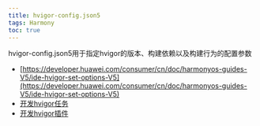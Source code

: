 ```yaml
---
title: hvigor-config.json5
tags: Harmony 
toc: true
---
```



hvigor-config.json5用于指定hvigor的版本、构建依赖以及构建行为的配置参数

- [https://developer.huawei.com/consumer/cn/doc/harmonyos-guides-V5/ide-hvigor-set-options-V5](https://developer.huawei.com/consumer/cn/doc/harmonyos-guides-V5/ide-hvigor-set-options-V5)
- [开发hvigor任务](https://developer.huawei.com/consumer/cn/doc/harmonyos-guides-V5/ide-hvigor-task-V5)
- [开发hvigor插件](https://developer.huawei.com/consumer/cn/doc/harmonyos-guides-V5/ide-hvigor-plugin-V5)